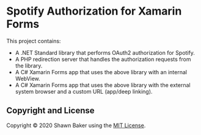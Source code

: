 # Spotify Authorization for Xamarin Forms

This project contains:

* A .NET Standard library that performs OAuth2 authorization for Spotify.
* A PHP redirection server that handles the authorization requests from the library.
* A C# Xamarin Forms app that uses the above library with an internal WebView.
* A C# Xamarin Forms app that uses the above library with the external system browser and a custom URL (app/deep linking).

## Copyright and License

Copyright &copy; 2020 Shawn Baker using the [MIT License](https://opensource.org/licenses/MIT).
